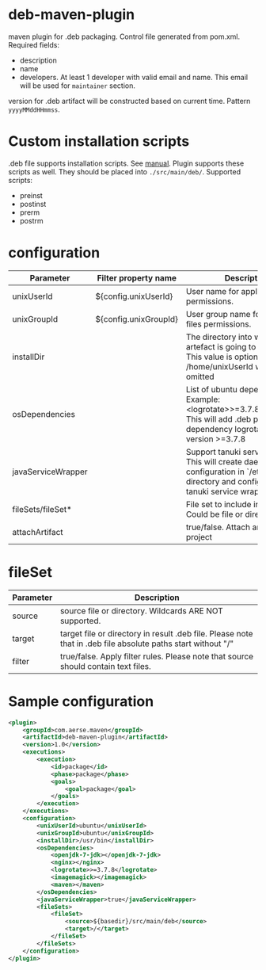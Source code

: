 # deb-maven-plugin

maven plugin for .deb packaging. Control file generated from pom.xml. Required fields:

* description
* name
* developers. At least 1 developer with valid email and name. This email will be used for ```maintainer``` section.

version for .deb artifact will be constructed based on current time. Pattern ```yyyyMMddHHmmss```.

# Custom installation scripts

.deb file supports installation scripts. See <a href="https://www.debian.org/doc/debian-policy/ch-maintainerscripts.html" target="blank">manual</a>. Plugin supports these scripts as well. They should be placed into ```./src/main/deb/```. Supported scripts:

* preinst
* postinst
* prerm
* postrm

# configuration

<table>
  <thead>
    <tr>
      <th>
        Parameter
      </th>
      <th>
        Filter property name
      </th>
      <th>
        Description
      </th>
    </tr>
  </thead>
  <tbody>
	<tr>
    <td>unixUserId</td>
    <td>${config.unixUserId}</td>
    <td>User name for application files permissions.</td>
    </tr>
    <tr>
    <td>unixGroupId</td>
    <td>${config.unixGroupId}</td>
    <td>User group name for application files permissions.</td>
    </tr>
    <tr>
    <td>installDir</td>
    <td></td>
    <td>The directory into which the artefact is going to be installed. This value is optional. /home/unixUserId will be used if omitted </td>
    </tr>
	  <tr>
    <td>osDependencies</td>
    <td></td>
    <td>List of ubuntu dependencies. Example: &lt;logrotate&gt;>=3.7.8&lt;/logrotate&gt;. This will add .deb package dependency logrotate with version >=3.7.8</td>
    </tr>
	  <tr>
    <td>javaServiceWrapper</td>
    <td></td>
    <td>Support tanuki service wrapper. This will create daemon configuration in `/etc/init.d/` directory and configure to use tanuki service wrapper</td>
    </tr>
	  <tr>
    <td>fileSets/fileSet*</td>
    <td></td>
    <td>File set to include into final .deb. Could be file or directory</td>
    </tr>
    <tr>
    <td>attachArtifact</td>
    <td></td>
    <td>true/false. Attach artifact to project</td>
    </tr>
  </tbody>
</table>

# fileSet

<table>
  <thead>
    <tr>
      <th>
        Parameter
      </th>
      <th>
        Description
      </th>
    </tr>
  </thead>
  <tbody>
	  <tr>
    <td>source</td>
    <td>source file or directory. Wildcards ARE NOT supported.</td>
    </tr>
    
<tr>
    <td>target</td>
    <td>target file or directory in result .deb file. Please note that in .deb file absolute paths start without "/"</td>
    </tr>    
    
<tr>
    <td>filter</td>
    <td>true/false. Apply filter rules. Please note that source should contain text files.</td>
    </tr>    
    
  </tbody>
</table>

# Sample configuration

```xml
<plugin>
	<groupId>com.aerse.maven</groupId>
	<artifactId>deb-maven-plugin</artifactId>
	<version>1.0</version>
	<executions>
		<execution>
			<id>package</id>
			<phase>package</phase>
			<goals>
				<goal>package</goal>
			</goals>
		</execution>
	</executions>
	<configuration>
		<unixUserId>ubuntu</unixUserId>
		<unixGroupId>ubuntu</unixGroupId>
		<installDir>/usr/bin</installDir>
		<osDependencies>
			<openjdk-7-jdk></openjdk-7-jdk>
			<nginx></nginx>
			<logrotate>>=3.7.8</logrotate>
			<imagemagick></imagemagick>
			<maven></maven>
		</osDependencies>
		<javaServiceWrapper>true</javaServiceWrapper>
		<fileSets>
			<fileSet>
				<source>${basedir}/src/main/deb</source>
				<target>/</target>
			</fileSet>
		</fileSets>
	</configuration>
</plugin>
```

